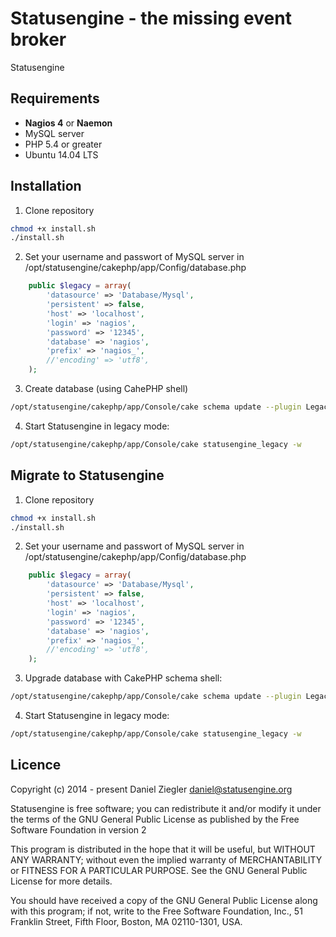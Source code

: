 Statusengine  - the missing event broker
============

Statusengine


Requirements
--------------
- **Nagios 4** or **Naemon**
- MySQL server
- PHP 5.4 or greater
- Ubuntu 14.04 LTS

Installation
--------------
1. Clone repository
```bash
chmod +x install.sh
./install.sh
```
2. Set your username and passwort of MySQL server in /opt/statusengine/cakephp/app/Config/database.php
```php
	public $legacy = array(
		'datasource' => 'Database/Mysql',
		'persistent' => false,
		'host' => 'localhost',
		'login' => 'nagios',
		'password' => '12345',
		'database' => 'nagios',
		'prefix' => 'nagios_',
		//'encoding' => 'utf8',
	);
```
3. Create database (using CahePHP shell)
```bash
/opt/statusengine/cakephp/app/Console/cake schema update --plugin Legacy --file legacy_schema.php --connection legacy
```

4. Start Statusengine in legacy mode:
```bash
/opt/statusengine/cakephp/app/Console/cake statusengine_legacy -w
```

Migrate to Statusengine
--------------
1. Clone repository
```bash
chmod +x install.sh
./install.sh
```
2. Set your username and passwort of MySQL server in /opt/statusengine/cakephp/app/Config/database.php
```php
	public $legacy = array(
		'datasource' => 'Database/Mysql',
		'persistent' => false,
		'host' => 'localhost',
		'login' => 'nagios',
		'password' => '12345',
		'database' => 'nagios',
		'prefix' => 'nagios_',
		//'encoding' => 'utf8',
	);
```

3. Upgrade database with CakePHP schema shell:
```bash
/opt/statusengine/cakephp/app/Console/cake schema update --plugin Legacy --file legacy_schema.php --connection legacy
```
4. Start Statusengine in legacy mode:
```bash
/opt/statusengine/cakephp/app/Console/cake statusengine_legacy -w
```

Licence
--------------
Copyright (c) 2014 - present Daniel Ziegler <daniel@statusengine.org>

Statusengine is free software; you can redistribute it and/or
modify it under the terms of the GNU General Public License
as published by the Free Software Foundation in version 2

This program is distributed in the hope that it will be useful,
but WITHOUT ANY WARRANTY; without even the implied warranty of
MERCHANTABILITY or FITNESS FOR A PARTICULAR PURPOSE.  See the
GNU General Public License for more details.

You should have received a copy of the GNU General Public License
along with this program; if not, write to the Free Software
Foundation, Inc., 51 Franklin Street, Fifth Floor, Boston, MA  02110-1301, USA.